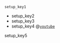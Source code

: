 ```ngMeta
setup_key1
```

- setup_key2
- setup_key3
- setup_key4
@[`youtube`](z-DeJIWWcLw)

setup_key5
